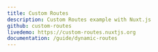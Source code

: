 ```yaml
---
title: Custom Routes
description: Custom Routes example with Nuxt.js
github: custom-routes
livedemo: https://custom-routes.nuxtjs.org
documentation: /guide/dynamic-routes
---
```

